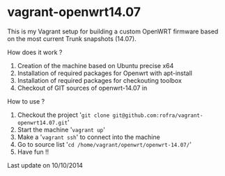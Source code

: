 vagrant-openwrt14.07
============================

This is my Vagrant setup for building a custom OpenWRT firmware based on the most current Trunk snapshots (14.07).

How does it work ?

 1. Creation of the machine based on Ubuntu precise x64
 1. Installation of required packages for Openwrt with apt-install
 1. Installation of required packages for checkouting toolbox
 1. Checkout of GIT sources of openwrt-14.07 in

How to use ?

1. Checkout the project '`git clone git@github.com:rofra/vagrant-openwrt14.07.git`'
1. Start the machine '`vagrant up`'
1. Make a '`vagrant ssh`' to connect into the machine
1. Go to source list '`cd /home/vagrant/openwrt/openwrt-14.07/`'
1. Have fun !!

Last update on 10/10/2014 
